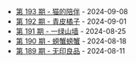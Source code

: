 * [第 193 期 - 猫的陪伴](https://weekly.tw93.fun/posts/193-猫的陪伴) - 2024-09-08
* [第 192 期 - 青皮橘子](https://weekly.tw93.fun/posts/192-青皮橘子) - 2024-09-01
* [第 191 期 - 一绿山墙](https://weekly.tw93.fun/posts/191-一绿山墙) - 2024-08-25
* [第 190 期 - 螃蟹螃蟹](https://weekly.tw93.fun/posts/190-螃蟹螃蟹) - 2024-08-18
* [第 189 期 - 无印良品](https://weekly.tw93.fun/posts/189-无印良品) - 2024-08-11

